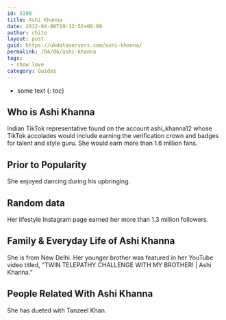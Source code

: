 ```yaml
---
id: 5198
title: Ashi Khanna
date: 2012-04-06T19:12:55+00:00
author: chito
layout: post
guid: https://ukdataservers.com/ashi-khanna/
permalink: /04/06/ashi-khanna
tags:
 - show love
category: Guides
---
```


* some text
{: toc}
          
          
## Who is  Ashi Khanna
                  
                  
                  
Indian TikTok representative found on the account ashi_khanna12 whose TikTok accolades would include earning the verification crown and badges for talent and style guru. She would earn more than 1.6 million fans. 
                  
                
                
                
## Prior to Popularity 
                  
                  
                  
She enjoyed dancing during his upbringing. 
                  
                
                
                
## Random data 
                  
                  
                  
Her lifestyle Instagram page earned her more than 1.3 million followers.
                  
                
                
                
## Family & Everyday Life of Ashi Khanna
                  
                  
                  
She is from New Delhi. Her younger brother was featured in her YouTube video titled, &#8220;TWIN TELEPATHY CHALLENGE WITH MY BROTHER! | Ashi Khanna.&#8221;
                  
                
                
                
## People Related With  Ashi Khanna
                  
                  
                  
She has dueted with Tanzeel Khan.
                  
                
              
            
          
          
          
    
    
  
